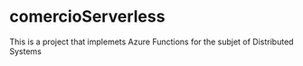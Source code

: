 # comercioServerless
This is a project that implemets Azure Functions for the subjet of Distributed Systems

